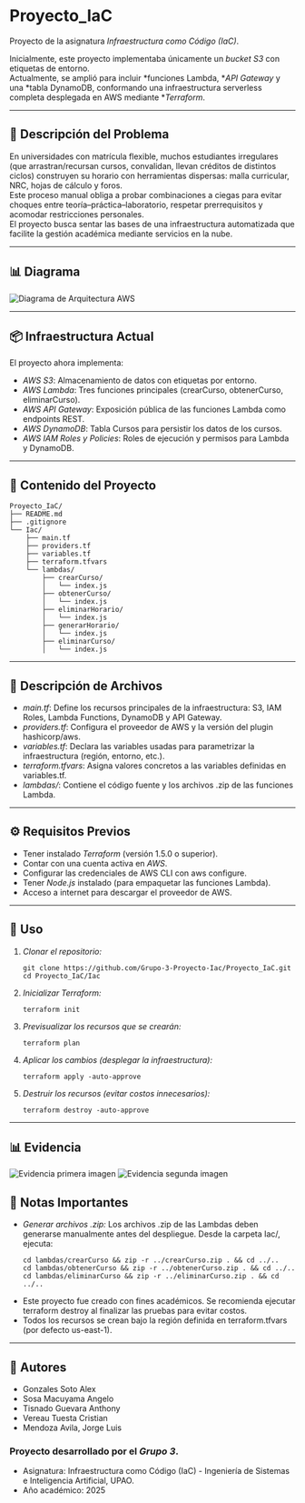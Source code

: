 # Proyecto_IaC
Proyecto de la asignatura *Infraestructura como Código (IaC)*.

Inicialmente, este proyecto implementaba únicamente un *bucket S3* con etiquetas de entorno.  
Actualmente, se amplió para incluir *funciones Lambda, **API Gateway* y una *tabla DynamoDB, conformando una infraestructura serverless completa desplegada en AWS mediante **Terraform*.

---

## 📝 Descripción del Problema
En universidades con matrícula flexible, muchos estudiantes irregulares (que arrastran/recursan cursos, convalidan, llevan créditos de distintos ciclos) construyen su horario con herramientas dispersas: malla curricular, NRC, hojas de cálculo y foros.  
Este proceso manual obliga a probar combinaciones a ciegas para evitar choques entre teoría–práctica–laboratorio, respetar prerrequisitos y acomodar restricciones personales.  
El proyecto busca sentar las bases de una infraestructura automatizada que facilite la gestión académica mediante servicios en la nube.

---

## 📊 Diagrama
<a align="center">
  <img src="https://drive.google.com/uc?export=view&id=1KeM7M8gX2uHxW3LgI9z4PE8VUlwxx1Hc" alt="Diagrama de Arquitectura AWS">
</a>

---

## 📦 Infraestructura Actual

El proyecto ahora implementa:

- *AWS S3*: Almacenamiento de datos con etiquetas por entorno.  
- *AWS Lambda*: Tres funciones principales (crearCurso, obtenerCurso, eliminarCurso).  
- *AWS API Gateway*: Exposición pública de las funciones Lambda como endpoints REST.  
- *AWS DynamoDB*: Tabla Cursos para persistir los datos de los cursos.  
- *AWS IAM Roles y Policies*: Roles de ejecución y permisos para Lambda y DynamoDB.

---

## 📂 Contenido del Proyecto
```text
Proyecto_IaC/
├── README.md
├── .gitignore
└── Iac/
    ├── main.tf
    ├── providers.tf
    ├── variables.tf
    ├── terraform.tfvars
    └── lambdas/
        ├── crearCurso/
        │   └── index.js
        ├── obtenerCurso/
        │   └── index.js
        ├── eliminarHorario/
        │   └── index.js
        ├── generarHorario/
        │   └── index.js
        ├── eliminarCurso/
        │   └── index.js
```
---

## 📘 Descripción de Archivos

-   *main.tf*: Define los recursos principales de la infraestructura: S3, IAM Roles, Lambda Functions, DynamoDB y API Gateway.
-   *providers.tf*: Configura el proveedor de AWS y la versión del plugin hashicorp/aws.
-   *variables.tf*: Declara las variables usadas para parametrizar la infraestructura (región, entorno, etc.).
-   *terraform.tfvars*: Asigna valores concretos a las variables definidas en variables.tf.
-   *lambdas/*: Contiene el código fuente y los archivos .zip de las funciones Lambda.

---

## ⚙️ Requisitos Previos

- Tener instalado *Terraform* (versión 1.5.0 o superior).
- Contar con una cuenta activa en *AWS*.
- Configurar las credenciales de AWS CLI con aws configure.
- Tener *Node.js* instalado (para empaquetar las funciones Lambda).
- Acceso a internet para descargar el proveedor de AWS.

---

## 🚀 Uso

1.  *Clonar el repositorio:*
    ```
    git clone https://github.com/Grupo-3-Proyecto-Iac/Proyecto_IaC.git
    cd Proyecto_IaC/Iac
    ```

2.  *Inicializar Terraform:*
    ```
    terraform init
    ```

3.  *Previsualizar los recursos que se crearán:*
    ```
    terraform plan
    ```

4.  *Aplicar los cambios (desplegar la infraestructura):*
    ```
    terraform apply -auto-approve
    ```

5.  *Destruir los recursos (evitar costos innecesarios):*
    ```
    terraform destroy -auto-approve
    ```

---
## 📊 Evidencia
<a align="center">
  <img src="https://drive.google.com/uc?export=view&id=19zB8jGMKKV-f2XvI63oGhP9WEHSfwy2T" alt="Evidencia primera imagen">
</a>

<a align="center">
  <img src="https://drive.google.com/uc?export=view&id=1t0DbKUPdng3XGM44db7bEiX1uRtzYQVy" alt="Evidencia segunda imagen">
</a>

## 🧠 Notas Importantes

- *Generar archivos .zip:* Los archivos .zip de las Lambdas deben generarse manualmente antes del despliegue. Desde la carpeta Iac/, ejecuta:
  ```
  cd lambdas/crearCurso && zip -r ../crearCurso.zip . && cd ../..
  cd lambdas/obtenerCurso && zip -r ../obtenerCurso.zip . && cd ../..
  cd lambdas/eliminarCurso && zip -r ../eliminarCurso.zip . && cd ../..
  ```
- Este proyecto fue creado con fines académicos. Se recomienda ejecutar terraform destroy al finalizar las pruebas para evitar costos.
- Todos los recursos se crean bajo la región definida en terraform.tfvars (por defecto us-east-1).

---

## 👥 Autores
- Gonzales Soto Alex
- Sosa Macuyama Angelo
- Tisnado Guevara Anthony
- Vereau Tuesta Cristian
- Mendoza Avila, Jorge Luis

### Proyecto desarrollado por el *Grupo 3*.
- Asignatura: Infraestructura como Código (IaC) - Ingeniería de Sistemas e Inteligencia Artificial, UPAO.
- Año académico: 2025
